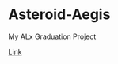# Asteroid-Aegis
My ALx Graduation Project

<a href='https://ma-abahmane.github.io/Asteroid-Aegis/' target='_blank'>Link</a>
